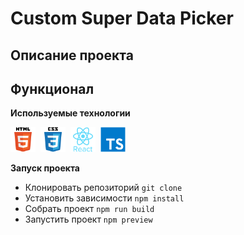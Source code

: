 # Custom Super Data Picker

## Описание проекта

**Функционал**
- 


**Используемые технологии**

<img src="https://github.com/devicons/devicon/blob/master/icons/html5/html5-original-wordmark.svg" width="40" height="40" title="HTML5" alt="HTML"/>&nbsp;
<img src="https://github.com/devicons/devicon/blob/master/icons/css3/css3-original-wordmark.svg" width="40" height="40" title="CSS" alt="CSS"/>&nbsp;
<img src="https://github.com/devicons/devicon/blob/master/icons/react/react-original-wordmark.svg" width="40" height="40" title="React" alt="React"/>&nbsp;
<img src="https://github.com/devicons/devicon/blob/master/icons/typescript/typescript-original.svg" width="40" height="40" title="TypeScript" alt="TypeScript"/>&nbsp;

**Запуск проекта**

- Клонировать репозиторий `git clone`
- Установить зависимости `npm install`
- Собрать проект `npm run build`
- Запустить проект `npm preview`
